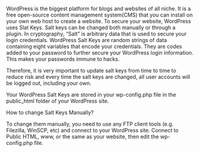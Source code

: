 WordPress is the biggest platform for blogs and websites of all niche. It is a free open-source content management system(CMS) that you can install on your own web host to create a website. To secure your website, WordPress uses Slat Keys. Salt keys can be changed both manually or through a plugin. In cryptography, “Salt” is arbitrary data that is used to secure your login credentials. WordPress Salt Keys are random strings of data containing eight variables that encode your credentials. They are codes added to your password to further secure your WordPress login information. This makes your passwords immune to hacks.

Therefore, it is very important to update salt keys from time to time to reduce risk and every time the salt keys are changed, all user accounts will be logged out, including your own.

Your WordPress Salt Keys are stored in your wp-config.php file in the public_html folder of your WordPress site.

How to change Salt Keys Manually?

To change them manually, you need to use any FTP client tools (e.g. Filezilla, WinSCP, etc) and connect to your WordPress site. Connect to Public HTML, www, or the same as your website, then edit the wp-config.php file.

